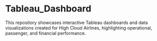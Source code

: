 # Tableau_Dashboard
  This repository showcases interactive Tableau dashboards and data visualizations created for High Cloud Airlines, highlighting operational, passenger, and financial performance.
